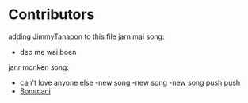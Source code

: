 # Contributors
 adding  JimmyTanapon  to this file
jarn mai song:
- deo me wai boen

janr monken song:
- can't love anyone else
-new song
-new song
-new song push push
- [Sommani](sommani@github.com)